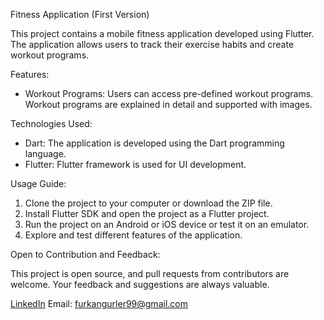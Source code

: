 Fitness Application (First Version)

This project contains a mobile fitness application developed using Flutter. The application allows users to track their exercise habits and create workout programs.

Features:

- Workout Programs: Users can access pre-defined workout programs. Workout programs are explained in detail and supported with images.

Technologies Used:

- Dart: The application is developed using the Dart programming language.
- Flutter: Flutter framework is used for UI development.

Usage Guide:

1. Clone the project to your computer or download the ZIP file.
2. Install Flutter SDK and open the project as a Flutter project.
3. Run the project on an Android or iOS device or test it on an emulator.
4. Explore and test different features of the application.

Open to Contribution and Feedback:

This project is open source, and pull requests from contributors are welcome. Your feedback and suggestions are always valuable.

[LinkedIn](https://www.linkedin.com/in/davut-furkan-gurler-/) 
Email: furkangurler99@gmail.com
